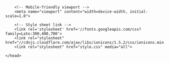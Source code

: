 <!DOCTYPE html>
<html lang="en">
	<head>
		<meta charset="utf-8">
		<title>test</title>

	  	<!-- Mobile-friendly viewport -->
		<meta name="viewport" content="width=device-width, initial-scale=1.0">

	   	<!-- Style sheet link -->
		<link rel='stylesheet' href='//fonts.googleapis.com/css?family=Lato:300,400,700'>
		<link rel="stylesheet" href="//cdnjs.cloudflare.com/ajax/libs/ionicons/1.5.2/css/ionicons.min.css">
		<link rel="stylesheet" href="style.css" media="all">

	</head>

</html>
